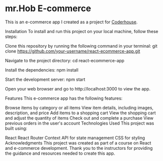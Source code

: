 # mr.Hob E-commerce 

This is an e-commerce app  I created as a project for [Coderhouse](https://www.coderhouse.com.pe/).


Installation
To install and run this project on your local machine, follow these steps:

Clone this repository by running the following command in your terminal:
git clone https://github.com/your-username/react-ecommerce-app.git

Navigate to the project directory:
cd react-ecommerce-app

Install the dependencies:
npm install

Start the development server:
npm start

Open your web browser and go to http://localhost:3000 to view the app.

Features
This e-commerce app has the following features:

Browse items by category or all items
View item details, including images, description, and price
Add items to a shopping cart
View the shopping cart and adjust the quantity of items
Check out and complete a purchase
View previous orders in the user's account
Technologies Used
This project was built using:

React
React Router
Context API for state management
CSS for styling
Acknowledgments
This project was created as part of a course on React and e-commerce development. Thank you to the instructors for providing the guidance and resources needed to create this app.





